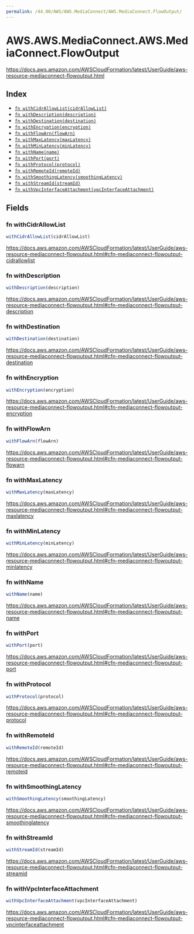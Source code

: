 ```yaml
---
permalink: /44.00/AWS/AWS.MediaConnect/AWS.MediaConnect.FlowOutput/
---
```


# AWS.AWS.MediaConnect.AWS.MediaConnect.FlowOutput

https://docs.aws.amazon.com/AWSCloudFormation/latest/UserGuide/aws-resource-mediaconnect-flowoutput.html

## Index

* [`fn withCidrAllowList(cidrAllowList)`](#fn-withcidrallowlist)
* [`fn withDescription(description)`](#fn-withdescription)
* [`fn withDestination(destination)`](#fn-withdestination)
* [`fn withEncryption(encryption)`](#fn-withencryption)
* [`fn withFlowArn(flowArn)`](#fn-withflowarn)
* [`fn withMaxLatency(maxLatency)`](#fn-withmaxlatency)
* [`fn withMinLatency(minLatency)`](#fn-withminlatency)
* [`fn withName(name)`](#fn-withname)
* [`fn withPort(port)`](#fn-withport)
* [`fn withProtocol(protocol)`](#fn-withprotocol)
* [`fn withRemoteId(remoteId)`](#fn-withremoteid)
* [`fn withSmoothingLatency(smoothingLatency)`](#fn-withsmoothinglatency)
* [`fn withStreamId(streamId)`](#fn-withstreamid)
* [`fn withVpcInterfaceAttachment(vpcInterfaceAttachment)`](#fn-withvpcinterfaceattachment)

## Fields

### fn withCidrAllowList

```ts
withCidrAllowList(cidrAllowList)
```

https://docs.aws.amazon.com/AWSCloudFormation/latest/UserGuide/aws-resource-mediaconnect-flowoutput.html#cfn-mediaconnect-flowoutput-cidrallowlist

### fn withDescription

```ts
withDescription(description)
```

https://docs.aws.amazon.com/AWSCloudFormation/latest/UserGuide/aws-resource-mediaconnect-flowoutput.html#cfn-mediaconnect-flowoutput-description

### fn withDestination

```ts
withDestination(destination)
```

https://docs.aws.amazon.com/AWSCloudFormation/latest/UserGuide/aws-resource-mediaconnect-flowoutput.html#cfn-mediaconnect-flowoutput-destination

### fn withEncryption

```ts
withEncryption(encryption)
```

https://docs.aws.amazon.com/AWSCloudFormation/latest/UserGuide/aws-resource-mediaconnect-flowoutput.html#cfn-mediaconnect-flowoutput-encryption

### fn withFlowArn

```ts
withFlowArn(flowArn)
```

https://docs.aws.amazon.com/AWSCloudFormation/latest/UserGuide/aws-resource-mediaconnect-flowoutput.html#cfn-mediaconnect-flowoutput-flowarn

### fn withMaxLatency

```ts
withMaxLatency(maxLatency)
```

https://docs.aws.amazon.com/AWSCloudFormation/latest/UserGuide/aws-resource-mediaconnect-flowoutput.html#cfn-mediaconnect-flowoutput-maxlatency

### fn withMinLatency

```ts
withMinLatency(minLatency)
```

https://docs.aws.amazon.com/AWSCloudFormation/latest/UserGuide/aws-resource-mediaconnect-flowoutput.html#cfn-mediaconnect-flowoutput-minlatency

### fn withName

```ts
withName(name)
```

https://docs.aws.amazon.com/AWSCloudFormation/latest/UserGuide/aws-resource-mediaconnect-flowoutput.html#cfn-mediaconnect-flowoutput-name

### fn withPort

```ts
withPort(port)
```

https://docs.aws.amazon.com/AWSCloudFormation/latest/UserGuide/aws-resource-mediaconnect-flowoutput.html#cfn-mediaconnect-flowoutput-port

### fn withProtocol

```ts
withProtocol(protocol)
```

https://docs.aws.amazon.com/AWSCloudFormation/latest/UserGuide/aws-resource-mediaconnect-flowoutput.html#cfn-mediaconnect-flowoutput-protocol

### fn withRemoteId

```ts
withRemoteId(remoteId)
```

https://docs.aws.amazon.com/AWSCloudFormation/latest/UserGuide/aws-resource-mediaconnect-flowoutput.html#cfn-mediaconnect-flowoutput-remoteid

### fn withSmoothingLatency

```ts
withSmoothingLatency(smoothingLatency)
```

https://docs.aws.amazon.com/AWSCloudFormation/latest/UserGuide/aws-resource-mediaconnect-flowoutput.html#cfn-mediaconnect-flowoutput-smoothinglatency

### fn withStreamId

```ts
withStreamId(streamId)
```

https://docs.aws.amazon.com/AWSCloudFormation/latest/UserGuide/aws-resource-mediaconnect-flowoutput.html#cfn-mediaconnect-flowoutput-streamid

### fn withVpcInterfaceAttachment

```ts
withVpcInterfaceAttachment(vpcInterfaceAttachment)
```

https://docs.aws.amazon.com/AWSCloudFormation/latest/UserGuide/aws-resource-mediaconnect-flowoutput.html#cfn-mediaconnect-flowoutput-vpcinterfaceattachment